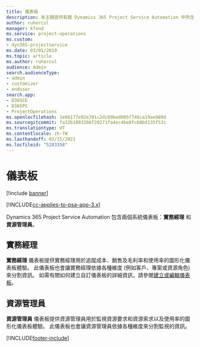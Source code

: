 ```yaml
---
title: 儀表板
description: 本主題提供有關 Dynamics 365 Project Service Automation 中所含報表儀表板的資訊。
author: ruhercul
manager: kfend
ms.service: project-operations
ms.custom:
- dyn365-projectservice
ms.date: 03/01/2019
ms.topic: article
ms.author: ruhercul
audience: Admin
search.audienceType:
- admin
- customizer
- enduser
search.app:
- D365CE
- D365PS
- ProjectOperations
ms.openlocfilehash: 1e66177e92e701c2dc09bed005f748ca19ae980d
ms.sourcegitcommit: fa32b1893286f20271fa4ec4be8fc68bd135f53c
ms.translationtype: HT
ms.contentlocale: zh-TW
ms.lasthandoff: 02/15/2021
ms.locfileid: "5283358"
---
```

# <a name="dashboards"></a>儀表板

[!include [banner](../includes/psa-now-project-operations.md)]

[!INCLUDE[cc-applies-to-psa-app-3.x](../includes/cc-applies-to-psa-app-3x.md)]

Dynamics 365 Project Service Automation 包含兩個系統儀表板：**實務經理** 和 **資源管理員**。

## <a name="practice-manager"></a>實務經理 

**實務經理** 儀表板提供實務經理用於追蹤成本、銷售及毛利率和使用率的圖形化儀表板體驗。 此儀表板也會讓實務經理依據各種維度 (例如客戶、專案或資源角色) 來分割資訊。 如需有關如何建立自訂儀表板的詳細資訊，請參閱[建立或編輯儀表板](https://docs.microsoft.com/dynamics365/customerengagement/on-premises/customize/create-edit-dashboards)。

## <a name="resource-manager"></a>資源管理員 

**資源管理員** 儀表板提供資源管理員用於監視資源要求和資源索求以及使用率的圖形化儀表板體驗。 此儀表板也會讓資源管理員依據各種維度來分割監視的資訊。


[!INCLUDE[footer-include](../includes/footer-banner.md)]